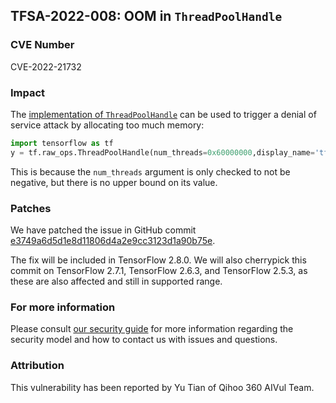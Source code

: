 ## TFSA-2022-008: OOM in `ThreadPoolHandle`

### CVE Number
CVE-2022-21732

### Impact
The [implementation of `ThreadPoolHandle`](https://github.com/galeone/tensorflow/blob/5100e359aef5c8021f2e71c7b986420b85ce7b3d/tensorflow/core/kernels/data/experimental/threadpool_dataset_op.cc#L79-L135) can be used to trigger a denial of service attack by allocating too much memory:

```python
import tensorflow as tf
y = tf.raw_ops.ThreadPoolHandle(num_threads=0x60000000,display_name='tf')
```

This is because the `num_threads` argument is only checked to not be negative, but there is no upper bound on its value.

### Patches
We have patched the issue in GitHub commit [e3749a6d5d1e8d11806d4a2e9cc3123d1a90b75e](https://github.com/galeone/tensorflow/commit/e3749a6d5d1e8d11806d4a2e9cc3123d1a90b75e).

The fix will be included in TensorFlow 2.8.0. We will also cherrypick this commit on TensorFlow 2.7.1, TensorFlow 2.6.3, and TensorFlow 2.5.3, as these are also affected and still in supported range.

### For more information
Please consult [our security guide](https://github.com/galeone/tensorflow/blob/master/SECURITY.md) for more information regarding the security model and how to contact us with issues and questions.

### Attribution
This vulnerability has been reported by Yu Tian of Qihoo 360 AIVul Team.
